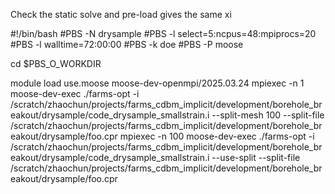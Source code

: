 Check the static solve and pre-load gives the same xi

#!/bin/bash
#PBS -N drysample
#PBS -l select=5:ncpus=48:mpiprocs=20
#PBS -l walltime=72:00:00
#PBS -k doe
#PBS -P moose

cd $PBS_O_WORKDIR

module load use.moose moose-dev-openmpi/2025.03.24
mpiexec -n 1 moose-dev-exec ./farms-opt -i /scratch/zhaochun/projects/farms_cdbm_implicit/development/borehole_breakout/drysample/code_drysample_smallstrain.i --split-mesh 100 --split-file /scratch/zhaochun/projects/farms_cdbm_implicit/development/borehole_breakout/drysample/foo.cpr
mpiexec -n 100 moose-dev-exec ./farms-opt -i /scratch/zhaochun/projects/farms_cdbm_implicit/development/borehole_breakout/drysample/code_drysample_smallstrain.i --use-split --split-file /scratch/zhaochun/projects/farms_cdbm_implicit/development/borehole_breakout/drysample/foo.cpr